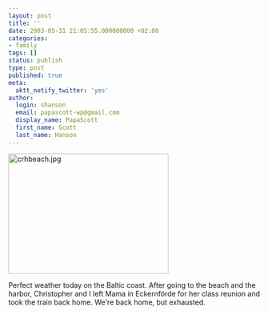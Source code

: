 ```yaml
---
layout: post
title: ''
date: 2003-05-31 21:05:55.000000000 +02:00
categories:
- family
tags: []
status: publish
type: post
published: true
meta:
  aktt_notify_twitter: 'yes'
author:
  login: shanson
  email: papascott-wp@gmail.com
  display_name: PapaScott
  first_name: Scott
  last_name: Hanson
---
```

<p><img alt="crhbeach.jpg" src="http://www.papascott.de/wordpress/wp-content/uploads/2003/05/crhbeach.jpg" width="320" height="240" border="0" /></p>
<p>Perfect weather today on the Baltic coast. After going to the beach and the harbor, Christopher and I left Mama in Eckernförde for her class reunion and took the train back home. We're back home, but exhausted.</p>
